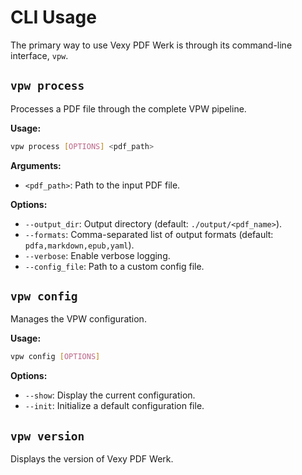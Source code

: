 # CLI Usage

The primary way to use Vexy PDF Werk is through its command-line interface, `vpw`.

## `vpw process`

Processes a PDF file through the complete VPW pipeline.

**Usage:**

```bash
vpw process [OPTIONS] <pdf_path>
```

**Arguments:**

-   `<pdf_path>`: Path to the input PDF file.

**Options:**

-   `--output_dir`: Output directory (default: `./output/<pdf_name>`).
-   `--formats`: Comma-separated list of output formats (default: `pdfa,markdown,epub,yaml`).
-   `--verbose`: Enable verbose logging.
-   `--config_file`: Path to a custom config file.

## `vpw config`

Manages the VPW configuration.

**Usage:**

```bash
vpw config [OPTIONS]
```

**Options:**

-   `--show`: Display the current configuration.
-   `--init`: Initialize a default configuration file.

## `vpw version`

Displays the version of Vexy PDF Werk.
